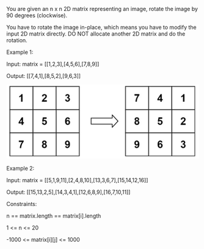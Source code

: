 You are given an n x n 2D matrix representing an image, rotate the image by 90 degrees (clockwise).

You have to rotate the image in-place, which means you have to modify the input 2D matrix directly. DO NOT allocate another 2D matrix and do the rotation.

Example 1:

Input: matrix = [[1,2,3],[4,5,6],[7,8,9]]

Output: [[7,4,1],[8,5,2],[9,6,3]]

<img src="example1_image.png" alt="Markdown Monster icon" />

Example 2:

Input: matrix = [[5,1,9,11],[2,4,8,10],[13,3,6,7],[15,14,12,16]]

Output: [[15,13,2,5],[14,3,4,1],[12,6,8,9],[16,7,10,11]]


Constraints:

n == matrix.length == matrix[i].length

1 <= n <= 20

-1000 <= matrix[i][j] <= 1000